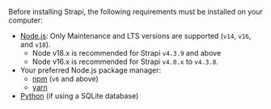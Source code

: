 Before installing Strapi, the following requirements must be installed on your computer:

- [Node.js](https://nodejs.org): Only Maintenance and LTS versions are supported (`v14`, `v16`, and `v18`).
    - Node v18.x is recommended for Strapi `v4.3.9` and above
    - Node v16.x is recommended for Strapi `v4.0.x` to `v4.3.8`.
- Your preferred Node.js package manager:
    - [npm](https://docs.npmjs.com/cli/v6/commands/npm-install) (`v6` and above)
    - [yarn](https://yarnpkg.com/getting-started/install)
- [Python](https://www.python.org/downloads/) (if using a SQLite database)
